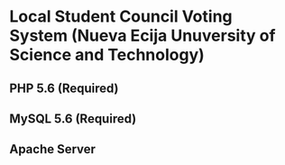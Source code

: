 # Local Student Council Voting System (Nueva Ecija Unuversity of Science and Technology)
## PHP 5.6 (Required)
## MySQL 5.6 (Required)
## Apache Server
